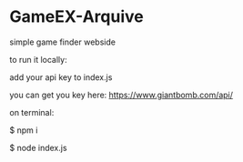 # GameEX-Arquive
simple game finder webside

to run it locally:

add your api key to index.js

you can get you key here: https://www.giantbomb.com/api/ 

on terminal:

$ npm i

$ node index.js
